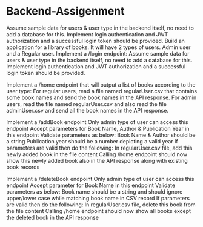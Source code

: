 # Backend-Assigenment
Assume sample data for users &amp; user type in the backend itself, no need to add a database for this. Implement login authentication and JWT authorization and a successful login token should be provided.
Build an application for a library of books. It will have 2 types of users. Admin user and a Regular user.
Implement a /login endpoint:
Assume sample data for users & user type in the backend itself, no need to add a database for this. Implement login authentication and JWT authorization and a successful login token should be provided. 

Implement a /home endpoint that will output a list of books according to the user type:
For regular users, read a file named regularUser.csv that contains some book names and send the book names in the API response.
For admin users, read the file named regularUser.csv and also read the file adminUser.csv and send all the book names in the API response.

Implement a /addBook endpoint
Only admin type of user can access this endpoint
Accept parameters for Book Name, Author & Publication Year in this endpoint
Validate parameters as below:
Book Name & Author should be a string
Publication year should be a number depicting a valid year
If parameters are valid then do the following:
In regularUser.csv file, add this newly added book in the file content 
Calling /home endpoint should now show this newly added book also in the API response along with existing book records

Implement a /deleteBook endpoint
Only admin type of user can access this endpoint
Accept parameter for Book Name in this endpoint
Validate parameters as below:
Book name should be a string and should ignore upper/lower case while matching book name in CSV record
If parameters are valid then do the following:
In regularUser.csv file, delete this book from the file content 
Calling /home endpoint should now show all books except the deleted book in the API response

